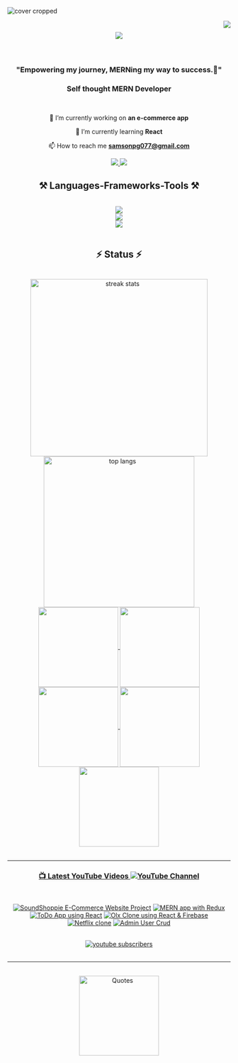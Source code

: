 ![cover cropped](https://github.com/SamsonPG/SamsonPG/assets/121846435/5e6ba39e-3613-42e9-95cb-e7ac3c458bb8)

<a href="https://visitorbadge.io/status?path=SamsonPG"><img align="right" src="https://api.visitorbadge.io/api/visitors?path=SamsonPG&label=VISITORS&countColor=%23263759" /></a>

<h1 align="center">
<img src="https://readme-typing-svg.herokuapp.com/?font=Righteous&size=35&center=true&vCenter=true&width=1000&height=70&duration=4000&lines=Hi+There!+👋;+I'm+SamsonPG!;" />
</h1>

<br/>


<h3 align="center">"Empowering my journey, MERNing my way to success.🎯"</h3>
<h3 align="center">Self thought MERN Developer</h3>

<br/>

<div align="center">
 
 🔭 I’m currently working on **an e-commerce app**
 
 🌱 I’m currently learning **React**

 📫 How to reach me **samsonpg077@gmail.com**

 
 </div>
 
<div align="center"> 
 
  <a href="https://www.linkedin.com/in/samson-p-g-335964133" target="_blank">
    <img src="https://img.shields.io/badge/LinkedIn-0077B5?style=for-the-badge&logo=linkedin&logoColor=white" target="_blank" />
  </a>
  <a href="https://leetcode.com/SamsonPG/" target="_blank">
     <img src="https://img.shields.io/badge/leetcode-FFA116?style=for-the-badge&logo=leetcode&logoColor=white" target="_blank" /> <!-- sqlite, safari, google-chrome are other good icon options -->
  </a>
</div>

 
<h2 align="center">⚒️ Languages-Frameworks-Tools ⚒️</h2>
<br/>
<div align="center">
    <img src="https://skillicons.dev/icons?i=javascript,mongodb,react,nodejs,express,firebase,illustrator" /><br>
    <img src="https://skillicons.dev/icons?i=figma,bootstrap,git,html,css,photoshop,redux" /><br>
    <img src="https://skillicons.dev/icons?i=wordpress,postman,postgresql,nginx,heroku,aws,typescript" />
</div>


<br/>

<h2 align="center">⚡ Status ⚡</h2>
<br>
<div align=center>
  <img width=400 align="center" src="https://streak-stats.demolab.com/?user=SamsonPG&count_private=true&theme=radical" alt="streak stats"/> 
 <img width=340 align="center" src="https://github-readme-stats.vercel.app/api/top-langs/?username=SamsonPG&hide=HTML&langs_count=8&layout=compact&theme=radical&exclude_repo=github-readme-stats" alt="top langs" />


<a href="https://github.com/SamsonPG">
<img align="center" src="http://github-profile-summary-cards.vercel.app/api/cards/stats?username=SamsonPG&theme=2077" height="180em" />
<img align="center" src="http://github-profile-summary-cards.vercel.app/api/cards/most-commit-language?username=SamsonPG&theme=2077" height="180em" />
<img align="center" src="http://github-profile-summary-cards.vercel.app/api/cards/repos-per-language?username=SamsonPG&theme=2077" height="180em" />
<img align="center" src="http://github-profile-summary-cards.vercel.app/api/cards/productive-time?username=SamsonPG&theme=2077" height="180em" />
<img align="center" src="http://github-profile-summary-cards.vercel.app/api/cards/profile-details?username=SamsonPG&theme=2077" height="180em" />


</div>
<div align=center>
<br/>
 <hr/>
 
### 📺 Latest YouTube Videos [![YouTube Channel](https://www.youtube.com/youtube_logo)](https://www.youtube.com/channel/UCXJ7Dql-WDTjjDSV3STP3LQ)

<br/>


<!-- BEGIN YOUTUBE-CARDS -->
[![SoundShoppie E-Commerce Website Project](https://ytcards.demolab.com/?id=EKhRnjEeuRE&title=SoundShoppie+E-Commerce+Website+Project&lang=en&timestamp=1706289696&background_color=%230d1117&title_color=%23ffffff&stats_color=%23dedede&max_title_lines=1&width=250&border_radius=5 "SoundShoppie E-Commerce Website Project")](https://www.youtube.com/watch?v=EKhRnjEeuRE)
[![MERN app with Redux](https://ytcards.demolab.com/?id=6xxaCP8Py4Y&title=MERN+app+with+Redux&lang=en&timestamp=1706206632&background_color=%230d1117&title_color=%23ffffff&stats_color=%23dedede&max_title_lines=1&width=250&border_radius=5 "MERN app with Redux")](https://www.youtube.com/watch?v=6xxaCP8Py4Y)
[![ToDo App using React](https://ytcards.demolab.com/?id=k3UhCTwqwUE&title=ToDo+App+using+React&lang=en&timestamp=1706203277&background_color=%230d1117&title_color=%23ffffff&stats_color=%23dedede&max_title_lines=1&width=250&border_radius=5 "ToDo App using React")](https://www.youtube.com/watch?v=k3UhCTwqwUE)
[![Olx Clone using React & Firebase](https://ytcards.demolab.com/?id=12noS1x_GiQ&title=Olx+Clone+using+React+%26+Firebase&lang=en&timestamp=1706203114&background_color=%230d1117&title_color=%23ffffff&stats_color=%23dedede&max_title_lines=1&width=250&border_radius=5 "Olx Clone using React & Firebase")](https://www.youtube.com/watch?v=12noS1x_GiQ)
[![Netflix clone](https://ytcards.demolab.com/?id=iENethMvJYQ&title=Netflix+clone&lang=en&timestamp=1706121404&background_color=%230d1117&title_color=%23ffffff&stats_color=%23dedede&max_title_lines=1&width=250&border_radius=5 "Netflix clone")](https://www.youtube.com/watch?v=iENethMvJYQ)
[![Admin User Crud](https://ytcards.demolab.com/?id=0_YNrckDPcs&title=Admin+User+Crud&lang=en&timestamp=1706121242&background_color=%230d1117&title_color=%23ffffff&stats_color=%23dedede&max_title_lines=1&width=250&border_radius=5 "Admin User Crud")](https://www.youtube.com/watch?v=0_YNrckDPcs)
<!-- END YOUTUBE-CARDS -->


<br/>
  <a href="https://www.youtube.com/channel/UCXJ7Dql-WDTjjDSV3STP3LQ?sub_confirmation=1">
         <img alt="youtube subscribers" title="Subscribe for more" src="https://custom-icon-badges.demolab.com/youtube/channel/subscribers/UCXJ7Dql-WDTjjDSV3STP3LQ?color=%23E05D44&label=Subscribe for more&logo=video&logoColor=white&style=for-the-badge&labelColor=CE4630"/></a> 
         
</div>
<br/>

<hr/>

<br/>
<div align=center>
<img align="center" src="https://quotes-github-readme.vercel.app/api?type=horizontal&theme=radical" alt="Quotes" height="180em">
</div>

 
</div>

